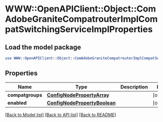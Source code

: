 # WWW::OpenAPIClient::Object::ComAdobeGraniteCompatrouterImplCompatSwitchingServiceImplProperties

## Load the model package
```perl
use WWW::OpenAPIClient::Object::ComAdobeGraniteCompatrouterImplCompatSwitchingServiceImplProperties;
```

## Properties
Name | Type | Description | Notes
------------ | ------------- | ------------- | -------------
**compatgroups** | [**ConfigNodePropertyArray**](ConfigNodePropertyArray.md) |  | [optional] 
**enabled** | [**ConfigNodePropertyBoolean**](ConfigNodePropertyBoolean.md) |  | [optional] 

[[Back to Model list]](../README.md#documentation-for-models) [[Back to API list]](../README.md#documentation-for-api-endpoints) [[Back to README]](../README.md)



